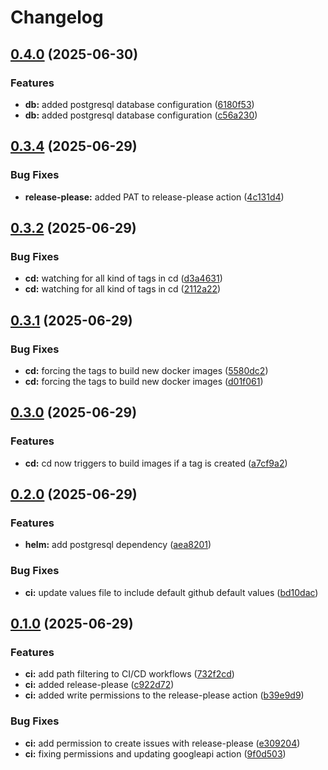 # Changelog

## [0.4.0](https://github.com/leogout/random-dnd/compare/v0.3.4...v0.4.0) (2025-06-30)


### Features

* **db:** added postgresql database configuration ([6180f53](https://github.com/leogout/random-dnd/commit/6180f5356c83ed89bf77acf7771aae77b0554a6d))
* **db:** added postgresql database configuration ([c56a230](https://github.com/leogout/random-dnd/commit/c56a2306fbfb30977015472df63367a4a73c551b))

## [0.3.4](https://github.com/leogout/random-dnd/compare/v0.3.3...v0.3.4) (2025-06-29)


### Bug Fixes

* **release-please:** added PAT to release-please action ([4c131d4](https://github.com/leogout/random-dnd/commit/4c131d44e650ce4ed11eb53fcad87209ce755bbf))

## [0.3.2](https://github.com/leogout/random-dnd/compare/v0.3.1...v0.3.2) (2025-06-29)


### Bug Fixes

* **cd:** watching for all kind of tags in cd ([d3a4631](https://github.com/leogout/random-dnd/commit/d3a463195439789b459548e6b5465277468e60ee))
* **cd:** watching for all kind of tags in cd ([2112a22](https://github.com/leogout/random-dnd/commit/2112a22a551777acb8e946ea450760d98edce90c))

## [0.3.1](https://github.com/leogout/random-dnd/compare/v0.3.0...v0.3.1) (2025-06-29)


### Bug Fixes

* **cd:** forcing the tags to build new docker images ([5580dc2](https://github.com/leogout/random-dnd/commit/5580dc24a8e43b4ab92a463392636a2f4edd01e6))
* **cd:** forcing the tags to build new docker images ([d01f061](https://github.com/leogout/random-dnd/commit/d01f0619b00b3e7facdd3c96e799cb362d748980))

## [0.3.0](https://github.com/leogout/random-dnd/compare/v0.2.0...v0.3.0) (2025-06-29)


### Features

* **cd:** cd now triggers to build images if a tag is created ([a7cf9a2](https://github.com/leogout/random-dnd/commit/a7cf9a255396acddf7e26ec86d11d646395b19d9))

## [0.2.0](https://github.com/leogout/random-dnd/compare/v0.1.0...v0.2.0) (2025-06-29)


### Features

* **helm:** add postgresql dependency ([aea8201](https://github.com/leogout/random-dnd/commit/aea8201db8adedaec28fa2da3c3cca5f84760a9a))


### Bug Fixes

* **ci:** update values file to include default github default values ([bd10dac](https://github.com/leogout/random-dnd/commit/bd10dac3e6bce8a7122722348208728410bda48f))

## [0.1.0](https://github.com/leogout/random-dnd/compare/v0.0.1...v0.1.0) (2025-06-29)


### Features

* **ci:** add path filtering to CI/CD workflows ([732f2cd](https://github.com/leogout/random-dnd/commit/732f2cd5dbfb49694fa11eff7e5a19ecc6e6f2db))
* **ci:** added release-please ([c922d72](https://github.com/leogout/random-dnd/commit/c922d72e04c2deeffae0f639d2281c70f7e8e227))
* **ci:** added write permissions to the release-please action ([b39e9d9](https://github.com/leogout/random-dnd/commit/b39e9d9f56ca27e8f39903d43920a084785d7dd5))


### Bug Fixes

* **ci:** add permission to create issues with release-please ([e309204](https://github.com/leogout/random-dnd/commit/e3092048cae2aa18181cf7ce03da760041c0e44e))
* **ci:** fixing permissions and updating googleapi action ([9f0d503](https://github.com/leogout/random-dnd/commit/9f0d50382721055f708f089ae2260f81f0390a71))
